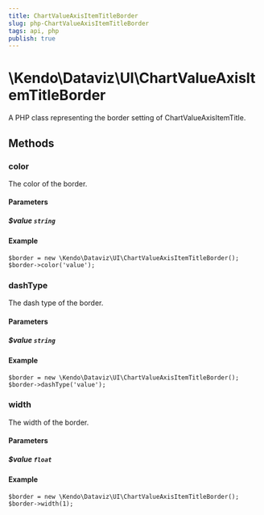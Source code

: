 ```yaml
---
title: ChartValueAxisItemTitleBorder
slug: php-ChartValueAxisItemTitleBorder
tags: api, php
publish: true
---
```


# \Kendo\Dataviz\UI\ChartValueAxisItemTitleBorder

A PHP class representing the border setting of ChartValueAxisItemTitle.


## Methods

### color
The color of the border.
#### Parameters

##### $value `string`



#### Example 
    $border = new \Kendo\Dataviz\UI\ChartValueAxisItemTitleBorder();
    $border->color('value');

### dashType
The dash type of the border.
#### Parameters

##### $value `string`



#### Example 
    $border = new \Kendo\Dataviz\UI\ChartValueAxisItemTitleBorder();
    $border->dashType('value');

### width
The width of the border.
#### Parameters

##### $value `float`



#### Example 
    $border = new \Kendo\Dataviz\UI\ChartValueAxisItemTitleBorder();
    $border->width(1);

